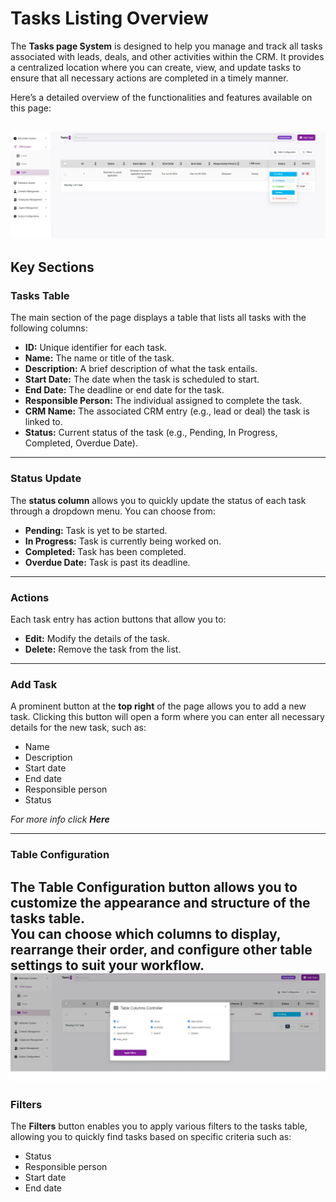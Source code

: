 # Tasks Listing Overview

The **Tasks page System** is designed to help you manage and track all tasks associated with leads, deals, and other activities within the CRM. It provides a centralized location where you can create, view, and update tasks to ensure that all necessary actions are completed in a timely manner.  

Here’s a detailed overview of the functionalities and features available on this page:  

![first image](./TasksListingOverview.webp)
---

## Key Sections

### Tasks Table
The main section of the page displays a table that lists all tasks with the following columns:  
- **ID:** Unique identifier for each task.  
- **Name:** The name or title of the task.  
- **Description:** A brief description of what the task entails.  
- **Start Date:** The date when the task is scheduled to start.  
- **End Date:** The deadline or end date for the task.  
- **Responsible Person:** The individual assigned to complete the task.  
- **CRM Name:** The associated CRM entry (e.g., lead or deal) the task is linked to.  
- **Status:** Current status of the task (e.g., Pending, In Progress, Completed, Overdue Date).  

---

### Status Update
The **status column** allows you to quickly update the status of each task through a dropdown menu. You can choose from:  
- **Pending:** Task is yet to be started.  
- **In Progress:** Task is currently being worked on.  
- **Completed:** Task has been completed.  
- **Overdue Date:** Task is past its deadline.  

---

### Actions
Each task entry has action buttons that allow you to:  
- **Edit:** Modify the details of the task.  
- **Delete:** Remove the task from the list.  

---

### Add Task
A prominent button at the **top right** of the page allows you to add a new task. Clicking this button will open a form where you can enter all necessary details for the new task, such as:  
- Name  
- Description  
- Start date  
- End date  
- Responsible person  
- Status  

*For more info click **Here***  

---

### Table Configuration
The **Table Configuration** button allows you to customize the appearance and structure of the tasks table.  
You can choose which columns to display, rearrange their order, and configure other table settings to suit your workflow.  
![second image](./TasksListingOverview2.webp)
---

### Filters
The **Filters** button enables you to apply various filters to the tasks table, allowing you to quickly find tasks based on specific criteria such as:  
- Status  
- Responsible person  
- Start date  
- End date  





